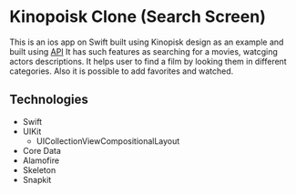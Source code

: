 # Kinopoisk Clone (Search Screen)

This is an ios app on Swift built using Kinopisk design as an example and built using [API]([url](https://api.kinopoisk.dev/documentation)) It has such features as searching for a movies, watcging actors descriptions. It helps user to find a film by looking them in different categories. Also it is possible to add favorites and watched.

## Technologies

- Swift
- UIKit
  - UICollectionViewCompositionalLayout
- Core Data
- Alamofire
- Skeleton
- Snapkit
